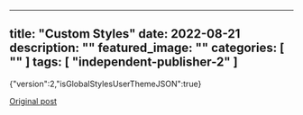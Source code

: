 
---
title: "Custom Styles"
date: 2022-08-21
description: ""
featured_image: ""
categories: [ "" ]
tags: [ "independent-publisher-2" ]
---

<!-- Number 46 -->

{"version":2,"isGlobalStylesUserThemeJSON":true}



[Original post](https://statystycznakuchnia.wordpress.com/2022/08/21/wp-global-styles-pub%2findependent-publisher-2/)


